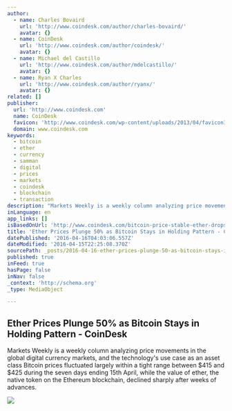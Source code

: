 ```yaml
---
author:
  - name: Charles Bovaird
    url: 'http://www.coindesk.com/author/charles-bovaird/'
    avatar: {}
  - name: CoinDesk
    url: 'http://www.coindesk.com/author/coindesk/'
    avatar: {}
  - name: Michael del Castillo
    url: 'http://www.coindesk.com/author/mdelcastillo/'
    avatar: {}
  - name: Ryan X Charles
    url: 'http://www.coindesk.com/author/ryanx/'
    avatar: {}
related: []
publisher:
  url: 'http://www.coindesk.com'
  name: CoinDesk
  favicon: 'http://www.coindesk.com/wp-content/uploads/2013/04/favicon1.ico?cf8224'
  domain: www.coindesk.com
keywords:
  - bitcoin
  - ether
  - currency
  - samman
  - digital
  - prices
  - markets
  - coindesk
  - blockchain
  - transaction
description: "Markets Weekly is a weekly column analyzing price movements in the global digital currency markets, and the technology's use case as an asset class Bitcoin prices fluctuated largely within a tight range between $415 and $425 during the seven days ending 15th April, while the value of ether, the native token on the Ethereum blockchain, declined sharply after weeks of advances."
inLanguage: en
app_links: []
isBasedOnUrl: 'http://www.coindesk.com/bitcoin-price-stable-ether-drops-50-percent/'
title: 'Ether Prices Plunge 50% as Bitcoin Stays in Holding Pattern - CoinDesk'
datePublished: '2016-04-16T04:03:06.557Z'
dateModified: '2016-04-15T22:25:08.370Z'
sourcePath: _posts/2016-04-16-ether-prices-plunge-50-as-bitcoin-stays-in-holding-pattern.md
published: true
inFeed: true
hasPage: false
inNav: false
_context: 'http://schema.org'
_type: MediaObject

---
```

<article style=""><h1>Ether Prices Plunge 50% as Bitcoin Stays in Holding Pattern - CoinDesk</h1><p>Markets Weekly is a weekly column analyzing price movements in the global digital currency markets, and the technology's use case as an asset class Bitcoin prices fluctuated largely within a tight range between $415 and $425 during the seven days ending 15th April, while the value of ether, the native token on the Ethereum blockchain, declined sharply after weeks of advances.</p><img src="http://media.coindesk.com/2016/04/trading-desk-e1460750826432.jpg" /></article>